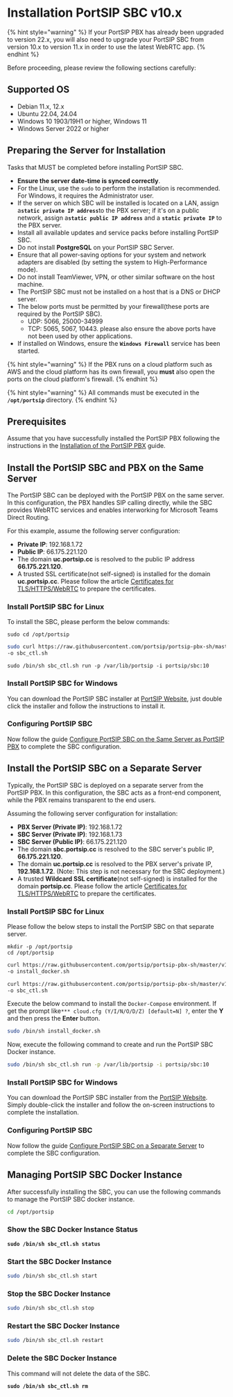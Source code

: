 # Installation PortSIP SBC v10.x

{% hint style="warning" %}
If your PortSIP PBX has already been upgraded to version 22.x, you will also need to upgrade your PortSIP SBC from version 10.x to version 11.x in order to use the latest WebRTC app.
{% endhint %}

Before proceeding, please review the following sections carefully:

## Supported OS

* Debian 11.x, 12.x
* Ubuntu 22.04, 24.04
* Windows 10 1903/19H1 or higher, Windows 11
* Windows Server 2022 or higher

## Preparing the Server for Installation <a href="#preparing-the-server-for-installation" id="preparing-the-server-for-installation"></a>

Tasks that MUST be completed before installing PortSIP SBC.

* **Ensure the server date-time is synced correctly**.
* For the Linux, use the `sudo` to perform the installation is recommended. For Windows, it requires the Administrator user.
* If the server on which SBC will be installed is located on a LAN, assign &#x61;**`static private IP address`**&#x74;o the PBX server; if it's on a public network, assign &#x61;**`static public IP address`** and a **`static private IP`** to the PBX server.
* Install all available updates and service packs before installing PortSIP SBC.
* Do not install **PostgreSQL** on your PortSIP SBC Server.
* Ensure that all power-saving options for your system and network adapters are disabled (by setting the system to High-Performance mode).
* Do not install TeamViewer, VPN, or other similar software on the host machine.
* The PortSIP SBC must not be installed on a host that is a DNS or DHCP server.
* The below ports must be permitted by your firewall(these ports are required by the PortSIP SBC).
  * UDP: 5066, 25000-34999
  * TCP: 5065, 5067, 10443. please also ensure the above ports have not been used by other applications.
* If installed on Windows, ensure the **`Windows Firewall`** service has been started.

{% hint style="warning" %}
If the PBX runs on a cloud platform such as AWS and the cloud platform has its own firewall, you **must** also open the ports on the cloud platform's firewall.
{% endhint %}

{% hint style="warning" %}
All commands must be executed in the **`/opt/portsip`** directory.
{% endhint %}

## Prerequisites

Assume that you have successfully installed the PortSIP PBX following the instructions in the [Installation of the PortSIP PBX](../1-installation-of-the-portsip-pbx/) guide.

## Install the PortSIP SBC and PBX on the Same Server

The PortSIP SBC can be deployed with the PortSIP PBX on the same server. In this configuration, the PBX handles SIP calling directly, while the SBC provides WebRTC services and enables interworking for Microsoft Teams Direct Routing.

For this example, assume the following server configuration:

* **Private IP**: 192.168.1.72
* **Public IP**: 66.175.221.120
* The domain **uc.portsip.cc** is resolved to the public IP address **66.175.221.120**.
* A trusted SSL certificate(not self-signed) is installed for the domain **uc.portsip.cc**. Please follow the article [Certificates for TLS/HTTPS/WebRTC](../certificates-for-tls-https-webrtc/) to prepare the certificates.

### Install PortSIP SBC for Linux

To install the SBC, please perform the below commands:

```shell
sudo cd /opt/portsip
```

```bash
sudo curl https://raw.githubusercontent.com/portsip/portsip-pbx-sh/master/v16.x/new/sbc_ctl.sh \
-o sbc_ctl.sh
```

```shell
sudo /bin/sh sbc_ctl.sh run -p /var/lib/portsip -i portsip/sbc:10
```

### Install PortSIP SBC for Windows

You can download the PortSIP SBC installer at [PortSIP Website](https://www.portsip.com/download-portsip-sbc/), just double click the installer and follow the instructions to install it.

### Configuring PortSIP SBC

Now follow the guide [Configure PortSIP SBC on the Same Server as PortSIP PBX](configuring-sbc-for-webrtc.md#configure-portsip-sbc-on-the-same-server-as-portsip-pbx) to complete the SBC configuration.

## Install the PortSIP SBC on a Separate Server

Typically, the PortSIP SBC is deployed on a separate server from the PortSIP PBX. In this configuration, the SBC acts as a front-end component, while the PBX remains transparent to the end users.

Assuming the following server configuration for installation:

* **PBX Server (Private IP)**: 192.168.1.72
* **SBC Server (Private IP)**: 192.168.1.73
* **SBC Server (Public IP)**: 66.175.221.120
* The domain **sbc.portsip.cc** is resolved to the SBC server's public IP, **66.175.221.120**.
* The domain **uc.portsip.cc** is resolved to the PBX server's private IP, **192.168.1.72**. (Note: This step is not necessary for the SBC deployment.)
* A trusted **Wildcard SSL certificate**(not self-signed) is installed for the domain **portsip.cc**. Please follow the article [Certificates for TLS/HTTPS/WebRTC](../certificates-for-tls-https-webrtc/) to prepare the certificates.

### Install PortSIP SBC for Linux

Please follow the below steps to install the PortSIP SBC on that separate server.

```shell
mkdir -p /opt/portsip
cd /opt/portsip
```

```bash
curl https://raw.githubusercontent.com/portsip/portsip-pbx-sh/master/v16.x/new/install_docker.sh \
-o install_docker.sh
```

```bash
curl https://raw.githubusercontent.com/portsip/portsip-pbx-sh/master/v16.x/new/sbc_ctl.sh \
-o sbc_ctl.sh
```

Execute the below command to install the `Docker-Compose` environment.  If get the prompt like`*** cloud.cfg (Y/I/N/O/D/Z) [default=N] ?`, enter the **Y** and then press the **Enter** button.

```bash
sudo /bin/sh install_docker.sh
```

Now, execute the following command to create and run the PortSIP SBC Docker instance.

```sh
sudo /bin/sh sbc_ctl.sh run -p /var/lib/portsip -i portsip/sbc:10
```

### Install PortSIP SBC for Windows

You can download the PortSIP SBC installer from the [PortSIP Website](https://www.portsip.com/download-portsip-sbc/). Simply double-click the installer and follow the on-screen instructions to complete the installation.

### Configuring PortSIP SBC

Now follow the guide [Configure PortSIP SBC on a Separate Server](configuring-sbc-for-webrtc.md#configure-portsip-sbc-on-a-separate-server) to complete the SBC configuration.

## Managing PortSIP SBC Docker Instance

After successfully installing the SBC, you can use the following commands to manage the PortSIP SBC docker instance.

```sh
cd /opt/portsip
```

### Show the SBC Docker Instance Status

<pre class="language-sh"><code class="lang-sh"><strong>sudo /bin/sh sbc_ctl.sh status
</strong></code></pre>

### Start the SBC Docker Instance

```bash
sudo /bin/sh sbc_ctl.sh start
```

### Stop the SBC Docker Instance

```bash
sudo /bin/sh sbc_ctl.sh stop
```

### Restart the SBC Docker Instance

```bash
sudo /bin/sh sbc_ctl.sh restart
```

### Delete the SBC Docker Instance

This command will not delete the data of the SBC.

<pre class="language-bash"><code class="lang-bash"><strong>sudo /bin/sh sbc_ctl.sh rm
</strong></code></pre>



